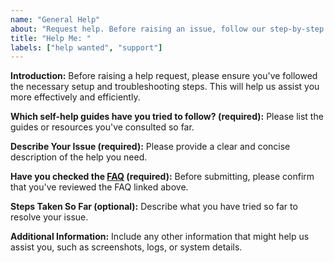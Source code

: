 ```yaml
---
name: "General Help"
about: "Request help. Before raising an issue, follow our step-by-step videos, detailed README, troubleshooting guide, and instructional guides."
title: "Help Me: "
labels: ["help wanted", "support"]
---
```


**Introduction:**
Before raising a help request, please ensure you've followed the necessary setup and troubleshooting steps. This will help us assist you more effectively and efficiently.

**Which self-help guides have you tried to follow? (required):**
Please list the guides or resources you've consulted so far. 

**Describe Your Issue (required):**
Please provide a clear and concise description of the help you need.

**Have you checked the [FAQ](https://github.com/thebrumby/HotWalletClaimer/wiki/FAQ) (required):**
Before submitting, please confirm that you've reviewed the FAQ linked above.

**Steps Taken So Far (optional):**
Describe what you have tried so far to resolve your issue.

**Additional Information:**
Include any other information that might help us assist you, such as screenshots, logs, or system details.
